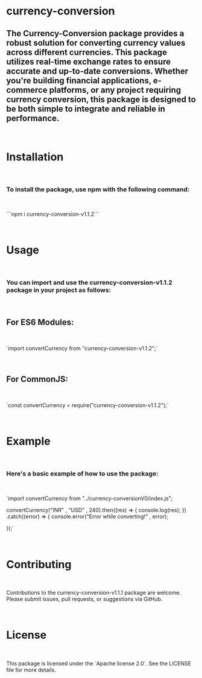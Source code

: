 
# currency-conversion
<h2>The Currency-Conversion package provides a robust solution for converting currency values across different currencies. This package utilizes real-time exchange rates to ensure accurate and up-to-date conversions. Whether you're building financial applications, e-commerce platforms, or any project requiring currency conversion, this package is designed to be both simple to integrate and reliable in performance. </h2>
<br>
<h1>Installation </h1>
<br>
<h3>To install the package, use npm with the following command:</h3>
<br>
<p>```npm i currency-conversion-v1.1.2```</p>
<br>
<h1>Usage</h1>
<br>
<h3>You can import and use the currency-conversion-v1.1.2 package in your project as follows: </h3>
<br>
<h2> For ES6 Modules: </h2>
<br>
<p> `import convertCurrency from "currency-conversion-v1.1.2";`</p>
<br>
<h2> For CommonJS: </h2>
<br>
<p> `const convertCurrency = require("currency-conversion-v1.1.2");` </p>
<br>
<h1>Example</h1>
<br>
<h3>Here's a basic example of how to use the package:</h3>
<br>
<p>`import convertCurrency from "../currency-conversionV0/index.js";

convertCurrency("INR" , "USD" , 240).then((res) => {
    console.log(res);
})
.catch((error) => {
    console.error("Error while converting!" , error);
    
});`</p>
<br>
<h1>Contributing</h1>
<br>
<p>Contributions to the currency-conversion-v1.1.1 package are welcome. Please submit issues, pull requests, or suggestions via GitHub.</p>
<br>
<h1>License</h1>
<br>
<p>This package is licensed under the  `Apache license 2.0`. See the LICENSE file for more details.</p>
